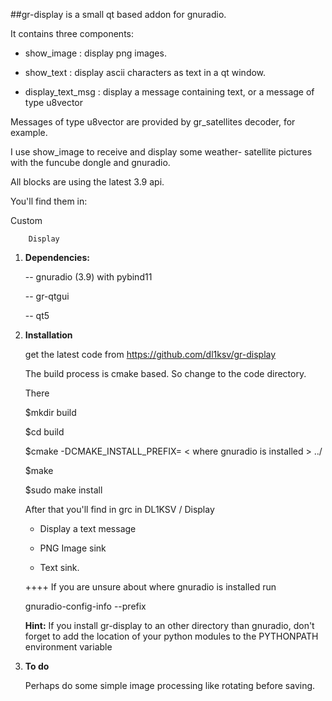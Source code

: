 ##gr-display is a small qt based addon for gnuradio.

It contains three components:

+  show_image       : display png images.

+  show_text        : display ascii characters as text in a qt window.

+  display_text_msg : display a message containing text, or a message of type u8vector

 Messages of type u8vector are provided by gr_satellites decoder, for example.

I use show_image to receive and display some weather- satellite pictures with the funcube dongle
and gnuradio.

All blocks are using the latest 3.9 api.

You'll find them in:


Custom

        Display


1. **Dependencies:**

     -- gnuradio (3.9) with pybind11

     -- gr-qtgui

     -- qt5


2. **Installation**

     get the latest code from https://github.com/dl1ksv/gr-display

     The build process is cmake based. So change to the code directory.

     There

     $mkdir build

     $cd build

     $cmake -DCMAKE_INSTALL_PREFIX=   < where gnuradio is installed > ../

     $make

     $sudo make install
     
     After that you'll find in grc in DL1KSV / Display
      
     - Display a text message
     
     - PNG Image sink
     - Text sink.

     ++++ If you are unsure about where gnuradio is installed  run

     gnuradio-config-info --prefix


     **Hint:** If you install gr-display to an other directory than gnuradio, don't forget to add
     the location of your python modules to the PYTHONPATH environment variable 
     

3.    **To do**

      Perhaps do some simple image processing like rotating before saving.



